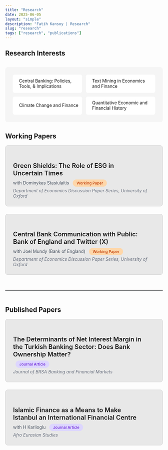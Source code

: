 ```yaml
---
title: "Research"
date: 2025-06-05
layout: "simple"
description: "Fatih Kansoy | Research"
slug: "research"
tags: ["research", "publications"]
---
```


<!-- Font Awesome CDN -->
<link rel="stylesheet" href="https://cdnjs.cloudflare.com/ajax/libs/font-awesome/6.5.1/css/all.min.css">

<style>
/* Theme-compatible styles */
.research-container {
    max-width: 1200px;
    margin: 0 auto;
}

.research-interests {
    display: grid;
    grid-template-columns: repeat(2, 1fr);
    gap: 0.75rem;
    margin: 2rem 0;
    background-color: #f5f5f5;
    padding: 1.5rem;
    border-radius: 0.5rem;
}

.interest-item {
    display: flex;
    align-items: center;
    gap: 0.5rem;
    padding: 0.75rem;
    background-color: white;
    border-radius: 0.375rem;
    line-height: 1.2;
}

.paper-card {
    background-color: #e8e8e8;
    border: 1px solid #d0d0d0;
    border-radius: 0.5rem;
    margin-bottom: 1.5rem;
    overflow: hidden;
}

.paper-header {
    padding: 1.5rem;
    cursor: pointer;
    position: relative;
}

.paper-header:hover {
    background-color: #dedede;
}

.paper-title {
    font-size: 1.25rem;
    font-weight: 600;
    margin-bottom: 0.5rem;
    padding-right: 2rem;
}

.paper-meta {
    font-size: 0.875rem;
    color: #4b5563;
    margin-bottom: 0.25rem;
}

.paper-journal {
    font-size: 0.875rem;
    font-style: italic;
    color: #6b7280;
}

.expand-icon {
    position: absolute;
    top: 1.5rem;
    right: 1.5rem;
    transition: transform 0.3s ease;
}

.expand-icon.rotated {
    transform: rotate(180deg);
}

.paper-content {
    max-height: 0;
    overflow: hidden;
    transition: max-height 0.3s ease;
}

.paper-content.expanded {
    max-height: 2000px;
}

.paper-inner {
    padding: 0 1.5rem 1.5rem;
}

.button-group {
    display: flex;
    flex-wrap: wrap;
    gap: 0.5rem;
    margin-bottom: 1rem;
}

.paper-button {
    display: inline-flex;
    align-items: center;
    gap: 0.5rem;
    padding: 0.5rem 1rem;
    background-color: white;
    border: 1px solid #d1d5db;
    border-radius: 0.375rem;
    text-decoration: none;
    font-size: 0.875rem;
    transition: all 0.2s;
}

.paper-button:hover {
    background-color: #f3f4f6;
}

.btn-pdf { color: #2563eb; }
.btn-ssrn { color: #1e40af; }
.btn-arxiv { color: #dc2626; }
.btn-download { color: #059669; }
.btn-journal { color: #7c3aed; }
.btn-twitter { color: #1f2937; }
.btn-bluesky { color: #0ea5e9; }
.btn-bibtex { color: #8b5cf6; }

.content-section {
    background-color: #f3f4f6;
    padding: 1rem;
    border-radius: 0.375rem;
    margin-bottom: 1rem;
}

.section-title {
    font-weight: 600;
    margin-bottom: 0.75rem;
    font-size: 0.875rem;
    text-transform: uppercase;
    letter-spacing: 0.05em;
    color: #4b5563;
}

.bibtex-content {
    background-color: #1f2937;
    color: #e5e7eb;
    padding: 1rem;
    border-radius: 0.375rem;
    font-family: monospace;
    font-size: 0.8rem;
    overflow-x: auto;
    position: relative;
}

.copy-button {
    position: absolute;
    top: 0.5rem;
    right: 0.5rem;
    background-color: #4a5568;
    color: white;
    border: none;
    padding: 0.25rem 0.75rem;
    border-radius: 0.25rem;
    cursor: pointer;
    font-size: 0.75rem;
    font-family: sans-serif;
    display: flex;
    align-items: center;
    gap: 0.25rem;
}

.copy-button:hover {
    background-color: #2d3748;
}

.status-badge {
    display: inline-block;
    padding: 0.25rem 0.75rem;
    font-size: 0.75rem;
    font-weight: 500;
    border-radius: 9999px;
    margin-left: 0.5rem;
}

.badge-working {
    background-color: #fed7aa;
    color: #c2410c;
}

.badge-journal {
    background-color: #ddd6fe;
    color: #6d28d9;
}

.section-divider {
    margin: 3rem 0;
    border: 0;
    border-top: 2px solid #e5e7eb;
}

/* Hide elements by default */
.hidden {
    display: none;
}

/* Mobile responsive */
@media (max-width: 768px) {
    .research-interests {
        grid-template-columns: 1fr;
        gap: 0.5rem;
        padding: 1rem;
    }
    
    .paper-title {
        font-size: 1.125rem;
    }
    
    .button-group {
        gap: 0.375rem;
    }
    
    .paper-button {
        font-size: 0.75rem;
        padding: 0.375rem 0.75rem;
    }
}
</style>

<div class="research-container">

## Research Interests

<div class="research-interests">
<div class="interest-item">
        <i class="fas fa-chart-line" style="color: #2563eb;"></i>
        <span>Central Banking: Policies, Tools, & Implications</span>
    </div>
<div class="interest-item">
        <i class="fas fa-robot" style="color: #2563eb;"></i>
        <span>Text Mining in Economics and Finance</span>
    </div>
<div class="interest-item">
        <i class="fas fa-leaf" style="color: #10b981;"></i>
        <span>Climate Change and Finance</span>
    </div>
<div class="interest-item">
        <i class="fas fa-history" style="color: #8b5cf6;"></i>
        <span>Quantitative Economic and Financial History</span>
    </div>
</div>

## Working Papers

<!-- Paper 1 -->
<div class="paper-card">
<div class="paper-header" onclick="togglePaper('paper1')">
        <h3 class="paper-title">Green Shields: The Role of ESG in Uncertain Times</h3>
<div class="paper-meta">
            with Dominykas Stasiulaitis
            <span class="status-badge badge-working">Working Paper</span>
        </div>
<div class="paper-journal">
            Department of Economics Discussion Paper Series, University of Oxford
        </div>
        <i class="fas fa-chevron-down expand-icon" id="paper1-icon"></i>
    </div>
    
<div class="paper-content" id="paper1-content">
<div class="paper-inner">
<div class="button-group">
                <a href="http://fatih.ai/esg.pdf" class="paper-button btn-pdf">
                    <i class="fas fa-file-pdf"></i> View PDF
                </a>
                <a href="https://papers.ssrn.com/sol3/papers.cfm?abstract_id=5278853" target="_blank" class="paper-button btn-ssrn">
                    <i class="fas fa-file-alt"></i> SSRN
                </a>
                <a href="https://arxiv.org/abs/2506.02143" target="_blank" class="paper-button btn-arxiv">
                    <i class="fas fa-archive"></i> arXiv
                </a>
                <a href="http://fatih.ai/esg.pdf" download class="paper-button btn-download">
                    <i class="fas fa-download"></i> Download
                </a>
                <a href="https://x.com/kansoy/status/1929638410358346063" target="_blank" class="paper-button btn-twitter">
                    <i class="fab fa-x-twitter"></i> X Thread
                </a>
                <a href="https://bsky.app/profile/fatih.ai/post/3lqno6dfwok24" target="_blank" class="paper-button btn-bluesky">
                    <i class="fas fa-cloud"></i> Bluesky
                </a>
                <button onclick="toggleSection('paper1-abstract')" class="paper-button">
                    <i class="fas fa-file-alt"></i> Abstract
                </button>
                <button onclick="toggleSection('paper1-bibtex')" class="paper-button btn-bibtex">
                    <i class="fas fa-quote-left"></i> BibTeX
                </button>
            </div>
            
<div id="paper1-abstract" class="content-section hidden">
    <div class="section-title">Abstract</div>
                <div>
                    The rapid growth of sustainable investing, now exceeding 35 trillion USD globally, has transformed financial markets, yet the implications for monetary policy transmission remain underexplored. While existing literature documents heterogeneous firm responses to monetary policy through traditional channels such as size and leverage, it remains unknown whether environmental, social, and governance (ESG) characteristics create distinct transmission mechanisms. Using high-frequency identification around 160 Federal Reserve announcements from 2005 to 2025, we uncover an asymmetric pattern: high-ESG firms gain 1.6 basis points of protection from contractionary target surprises, yet suffer 2.6 basis points greater sensitivity to forward guidance shocks. This asymmetry persists within industries and intensifies with investor climate awareness. Remarkably, the Paris Agreement inverted these relationships: before December 2015, high-ESG firms were more vulnerable to contractionary policy within industries; afterward, they gained protection, representing a 186 basis point reversal. We develop a two-period model featuring heterogeneous investors with sustainability preferences that quantitatively matches these patterns. The model reveals how ESG investors' non-pecuniary utility creates differential demand elasticities, simultaneously protecting green firms from immediate rate changes while amplifying forward guidance vulnerability through their longer investment horizons. These findings establish environmental characteristics as a new dimension of monetary policy non-neutrality, with important implications as sustainable finance continues expanding.
                </div>
            </div>
            
<div id="paper1-bibtex" class="content-section hidden">
    <div class="section-title">BibTeX</div>
    <div class="bibtex-content">
                    <button class="copy-button" onclick="copyBibtex('paper1-bib')">
                        <i class="fas fa-copy"></i> Copy
                    </button>
                    <pre id="paper1-bib">@article{kansoy2025green,
  title={Green Shields: The Role of ESG in Uncertain Times},
  author={Kansoy, Fatih and Stasiulaitis, Dominykas},
  journal={Department of Economics Discussion Paper Series, University of Oxford},
  volume={June 2025},
  year={2025},
  institution={University of Oxford}
}</pre>
                </div>
            </div>
        </div>
    </div>
</div>

<!-- Paper 2 -->
<div class="paper-card">
<div class="paper-header" onclick="togglePaper('paper2')">
        <h3 class="paper-title">Central Bank Communication with Public: Bank of England and Twitter (X)</h3>
<div class="paper-meta">
            with Joel Mundy (Bank of England)
            <span class="status-badge badge-working">Working Paper</span>
        </div>
<div class="paper-journal">
            Department of Economics Discussion Paper Series, University of Oxford
        </div>
        <i class="fas fa-chevron-down expand-icon" id="paper2-icon"></i>
    </div>
    
<div class="paper-content" id="paper2-content">
<div class="paper-inner">
<div class="button-group">
                <a href="http://fatih.ai/boe.pdf" class="paper-button btn-pdf">
                    <i class="fas fa-file-pdf"></i> View PDF
                </a>
                <a href="https://papers.ssrn.com/sol3/papers.cfm?abstract_id=5279225" target="_blank" class="paper-button btn-ssrn">
                    <i class="fas fa-file-alt"></i> SSRN
                </a>
                <a href="https://arxiv.org/abs/2506.02559" target="_blank" class="paper-button btn-arxiv">
                    <i class="fas fa-archive"></i> arXiv
                </a>
                <a href="http://fatih.ai/boe.pdf" download class="paper-button btn-download">
                    <i class="fas fa-download"></i> Download
                </a>
                <button onclick="toggleSection('paper2-abstract')" class="paper-button">
                    <i class="fas fa-file-alt"></i> Abstract
                </button>
                <button onclick="toggleSection('paper2-bibtex')" class="paper-button btn-bibtex">
                    <i class="fas fa-quote-left"></i> BibTeX
                </button>
            </div>
            
<div id="paper2-abstract" class="content-section hidden">
    <div class="section-title">Abstract</div>
                <div>
                    Central banks increasingly use social media to communicate beyond financial markets, yet evidence on public engagement effectiveness remains limited. Despite 113 central banks joining Twitter between 2008 and 2018, we lack understanding of what drives audience interaction with their content. To examine engagement determinants, we analyzed 3.13 million tweets mentioning the Bank of England from 2007 to 2022, including 9,810 official posts. We investigate posting patterns, measure engagement elasticity, and identify content characteristics predicting higher interaction. The Bank's posting schedule misaligns with peak audience engagement times, with evening hours generating the highest interaction despite minimal posting. Cultural content, such as the Alan Turing 50 pound note, achieved 1,300 times higher engagement than routine policy communications. Engagement elasticity averaged 1.095 with substantial volatility during events like Brexit, contrasting with the Federal Reserve's stability. Media content dramatically increased engagement: videos by 1,700 percent, photos by 126 percent, while monetary policy announcements and readability significantly enhanced all metrics. Content quality and timing matter more than posting frequency for effective central bank communication. These findings suggest central banks should prioritize accessible, media-rich content during high-attention periods rather than increasing volume, with implications for digital communication strategies in fulfilling public transparency mandates.
                </div>
            </div>
            
<div id="paper2-bibtex" class="content-section hidden">
    <div class="section-title">BibTeX</div>
    <div class="bibtex-content">
                    <button class="copy-button" onclick="copyBibtex('paper2-bib')">
                        <i class="fas fa-copy"></i> Copy
                    </button>
                    <pre id="paper2-bib">@article{kansoy2025central,
  title={Central Bank Communication with Public: Bank of England and Twitter (X)},
  author={Kansoy, Fatih and Mundy, Joel},
  journal={Department of Economics Discussion Paper Series, University of Oxford},
  volume={July 2025},
  year={2025},
  institution={University of Oxford and Bank of England}
}</pre>
                </div>
            </div>
        </div>
    </div>
</div>

<hr class="section-divider">

## Published Papers

<!-- Paper 3 -->
<div class="paper-card">
<div class="paper-header" onclick="togglePaper('paper3')">
        <h3 class="paper-title">The Determinants of Net Interest Margin in the Turkish Banking Sector: Does Bank Ownership Matter?</h3>
<div class="paper-meta">
            <span class="status-badge badge-journal">Journal Article</span>
        </div>
<div class="paper-journal">
            Journal of BRSA Banking and Financial Markets
        </div>
        <i class="fas fa-chevron-down expand-icon" id="paper3-icon"></i>
    </div>
    
<div class="paper-content" id="paper3-content">
<div class="paper-inner">
<div class="button-group">
                <a href="http://fatih.ai/nim.pdf" class="paper-button btn-pdf">
                    <i class="fas fa-file-pdf"></i> View PDF
                </a>
                <a href="https://dergipark.org.tr/tr/pub/bddkdergisi/issue/57356/874957" target="_blank" class="paper-button btn-journal">
                    <i class="fas fa-journal-whills"></i> Journal
                </a>
                <a href="http://fatih.ai/nim.pdf" download class="paper-button btn-download">
                    <i class="fas fa-download"></i> Download
                </a>
                <button onclick="toggleSection('paper3-abstract')" class="paper-button">
                    <i class="fas fa-file-alt"></i> Abstract
                </button>
                <button onclick="toggleSection('paper3-bibtex')" class="paper-button btn-bibtex">
                    <i class="fas fa-quote-left"></i> BibTeX
                </button>
            </div>
            
<div id="paper3-abstract" class="content-section hidden">
    <div class="section-title">Abstract</div>
                <div>
                    This research presented an empirical investigation of the determinants of the net interest margin in Turkish Banking sector with a particular emphasis on the bank ownership structure. This study employed a unique bank-level dataset covering Turkey's commercial banking sector for the 2001-2012. Our main results are as follows. Operation diversity, credit risk and operating costs are important determinants of margin in Turkey. More efficient banks exhibit lower margin and also price stability contributes to lower margin. The effect of principal determinants such as credit risk, bank size, market concentration and inflation vary across foreign-owned, state-controlled and private banks. At the same time, the impacts of implicit interest payment, operation diversity and operating cost are homogeneous across all banks.
                </div>
            </div>
            
<div id="paper3-bibtex" class="content-section hidden">
    <div class="section-title">BibTeX</div>
    <div class="bibtex-content">
                    <button class="copy-button" onclick="copyBibtex('paper3-bib')">
                        <i class="fas fa-copy"></i> Copy
                    </button>
                    <pre id="paper3-bib">@article{kansoy2012determinants,
  title={The determinants of net interest margin in the Turkish banking sector: does bank ownership matter},
  author={Kansoy, Fatih},
  journal={Journal of BRSA Banking and Financial Markets},
  volume={6},
  number={2},
  pages={13--49},
  year={2012},
  publisher={Banking Regulation and Supervision Agency}
}</pre>
                </div>
            </div>
        </div>
    </div>
</div>

<!-- Paper 4 -->
<div class="paper-card">
<div class="paper-header" onclick="togglePaper('paper4')">
        <h3 class="paper-title">Islamic Finance as a Means to Make Istanbul an International Financial Centre</h3>
<div class="paper-meta">
            with H Karlioglu
            <span class="status-badge badge-journal">Journal Article</span>
        </div>
<div class="paper-journal">
            Afro Eurasian Studies
        </div>
        <i class="fas fa-chevron-down expand-icon" id="paper4-icon"></i>
    </div>
    
<div class="paper-content" id="paper4-content">
<div class="paper-inner">
<div class="button-group">
                <a href="http://fatih.ai/istanbul.pdf" class="paper-button btn-pdf">
                    <i class="fas fa-file-pdf"></i> View PDF
                </a>
                <a href="https://dergipark.org.tr/en/pub/afes/issue/44783/557024" target="_blank" class="paper-button btn-journal">
                    <i class="fas fa-journal-whills"></i> Journal
                </a>
                <a href="http://fatih.ai/istanbul.pdf" download class="paper-button btn-download">
                    <i class="fas fa-download"></i> Download
                </a>
                <button onclick="toggleSection('paper4-abstract')" class="paper-button">
                    <i class="fas fa-file-alt"></i> Abstract
                </button>
                <button onclick="toggleSection('paper4-bibtex')" class="paper-button btn-bibtex">
                    <i class="fas fa-quote-left"></i> BibTeX
                </button>
            </div>
            
<div id="paper4-abstract" class="content-section hidden">
    <div class="section-title">Abstract</div>
                <div>
                    This paper discusses and assesses Istanbul as an international finance centre within the context of its position in the sector of Islamic finance. No doubt, Istanbul is a centre of business and culture of Turkey and the Turkish government is at present endeavouring to turn Istanbul into a regional finance centre in ten years and, furthermore, into one of the top international financial centres in thirty years. In this context we evaluate Istanbul's potential and position to assume the role of a hub for Islamic finance. Our main conclusions are as follows; the current image, legal and regulatory infrastructure and human capacity of Istanbul do not presently allow it to become an international finance centre. In contrast, if we consider its strategic location standing between the Middle East, Eurasia and Africa as well as its strong relations with Muslim countries, and, last but not least, its strong banking system, Istanbul has the potential to serve as a centre for Islamic finance provided that the government's ambitions remain focused in this direction.
                </div>
            </div>
            
<div id="paper4-bibtex" class="content-section hidden">
    <div class="section-title">BibTeX</div>
    <div class="bibtex-content">
                    <button class="copy-button" onclick="copyBibtex('paper4-bib')">
                        <i class="fas fa-copy"></i> Copy
                    </button>
                    <pre id="paper4-bib">@article{kansoy2013islamic,
  title={Islamic Finance as a Means to Make Istanbul an International Financial Centre},
  author={Kansoy, Fatih and Karlioglu, Hasan Huseyin},
  journal={Afro Eurasian Studies},
  volume={2},
  number={1-2},
  pages={126--143},
  year={2013},
  publisher={Musiad (Independent Industrialists and Businessmen's Association)}
}</pre>
                </div>
            </div>
        </div>
    </div>
</div>

</div>

<script>
// Toggle paper expansion
function togglePaper(paperId) {
    const content = document.getElementById(paperId + '-content');
    const icon = document.getElementById(paperId + '-icon');
    
    content.classList.toggle('expanded');
    icon.classList.toggle('rotated');
}

// Toggle individual sections (abstract, bibtex)
function toggleSection(sectionId) {
    const section = document.getElementById(sectionId);
    section.classList.toggle('hidden');
    
    // Hide other sections in the same paper
    const paperId = sectionId.split('-')[0];
    const otherSection = sectionId.includes('abstract') ? 
        document.getElementById(paperId + '-bibtex') : 
        document.getElementById(paperId + '-abstract');
    
    if (otherSection && !section.classList.contains('hidden')) {
        otherSection.classList.add('hidden');
    }
}

// Copy BibTeX with better feedback
function copyBibtex(id) {
    const text = document.getElementById(id).textContent;
    navigator.clipboard.writeText(text).then(function() {
        const button = event.target.closest('button');
        const originalHTML = button.innerHTML;
        button.innerHTML = '<i class="fas fa-check"></i> Copied!';
        button.style.backgroundColor = '#10b981';
        button.style.color = 'white';
        
        setTimeout(() => {
            button.innerHTML = originalHTML;
            button.style.backgroundColor = '';
            button.style.color = '';
        }, 2000);
    }).catch(function(err) {
        console.error('Failed to copy: ', err);
        const button = event.target.closest('button');
        button.innerHTML = '<i class="fas fa-times"></i> Failed';
        setTimeout(() => {
            button.innerHTML = '<i class="fas fa-copy"></i> Copy';
        }, 2000);
    });
}
</script>